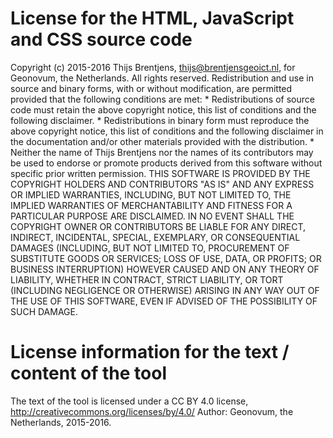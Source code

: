 # License for the HTML, JavaScript and CSS source code

Copyright (c) 2015-2016 Thijs Brentjens, thijs@brentjensgeoict.nl, for Geonovum, the Netherlands.
All rights reserved.
Redistribution and use in source and binary forms, with or without
modification, are permitted provided that the following conditions are met:
    * Redistributions of source code must retain the above copyright
      notice, this list of conditions and the following disclaimer.
    * Redistributions in binary form must reproduce the above copyright
      notice, this list of conditions and the following disclaimer in the
      documentation and/or other materials provided with the distribution.
    * Neither the name of Thijs Brentjens nor the names of
      its contributors may be used to endorse or promote products derived
      from this software without specific prior written permission.
THIS SOFTWARE IS PROVIDED BY THE COPYRIGHT HOLDERS AND CONTRIBUTORS "AS IS"
AND ANY EXPRESS OR IMPLIED WARRANTIES, INCLUDING, BUT NOT LIMITED TO, THE
IMPLIED WARRANTIES OF MERCHANTABILITY AND FITNESS FOR A PARTICULAR PURPOSE
ARE DISCLAIMED. IN NO EVENT SHALL THE COPYRIGHT OWNER OR CONTRIBUTORS BE
LIABLE FOR ANY DIRECT, INDIRECT, INCIDENTAL, SPECIAL, EXEMPLARY, OR
CONSEQUENTIAL DAMAGES (INCLUDING, BUT NOT LIMITED TO, PROCUREMENT OF
SUBSTITUTE GOODS OR SERVICES; LOSS OF USE, DATA, OR PROFITS; OR BUSINESS
INTERRUPTION) HOWEVER CAUSED AND ON ANY THEORY OF LIABILITY, WHETHER IN
CONTRACT, STRICT LIABILITY, OR TORT (INCLUDING NEGLIGENCE OR OTHERWISE)
ARISING IN ANY WAY OUT OF THE USE OF THIS SOFTWARE, EVEN IF ADVISED OF THE
POSSIBILITY OF SUCH DAMAGE.


# License information for the text / content of the tool
The text of the tool is licensed under a CC BY 4.0 license, http://creativecommons.org/licenses/by/4.0/
Author: Geonovum, the Netherlands, 2015-2016.
